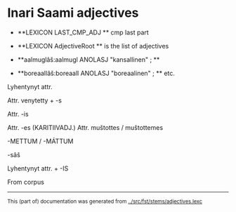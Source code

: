 
# Inari Saami adjectives


 * **LEXICON LAST_CMP_ADJ ** cmp last part



 * **LEXICON AdjectiveRoot ** is the list of adjectives



 * **aalmuglâš:aalmugl ANOLASJ "kansallinen" ; ** 
 * **boreaallâš:boreaall ANOLASJ "boreaalinen" ; ** etc.


Lyhentynyt attr.


Attr. venytetty + -s


Attr. -is







Attr. -es (KARITIIVADJ.) Attr. muštottes / muštottemes




-METTUM / -MÁTTUM


-sâš



Lyhentynyt attr. + -IS

From corpus




























* * *
<small>This (part of) documentation was generated from [../src/fst/stems/adjectives.lexc](http://github.com/giellalt/lang-smn/blob/main/../src/fst/stems/adjectives.lexc)</small>